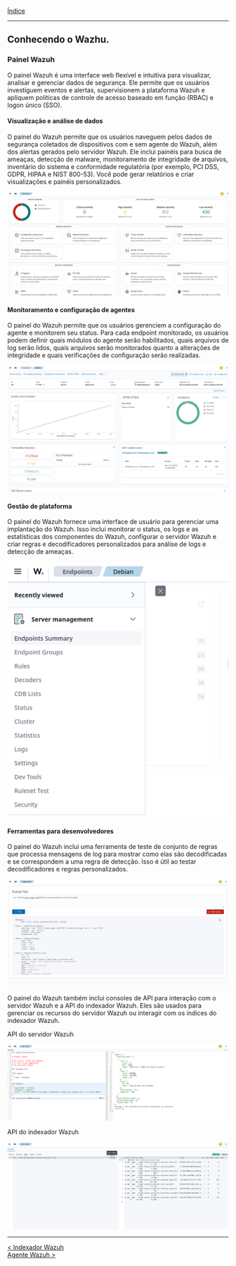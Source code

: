 [Índice](Indice.md)  
___
## Conhecendo o Wazhu.

### Painel Wazuh

O painel Wazuh é uma interface web flexível e intuitiva para visualizar, analisar e gerenciar dados de segurança. Ele permite que os usuários investiguem eventos e alertas, supervisionem a plataforma Wazuh e apliquem políticas de controle de acesso baseado em função (RBAC) e logon único (SSO).

#### Visualização e análise de dados

O painel do Wazuh permite que os usuários naveguem pelos dados de segurança coletados de dispositivos com e sem agente do Wazuh, além dos alertas gerados pelo servidor Wazuh. Ele inclui painéis para busca de ameaças, detecção de malware, monitoramento de integridade de arquivos, inventário do sistema e conformidade regulatória (por exemplo, PCI DSS, GDPR, HIPAA e NIST 800-53). Você pode gerar relatórios e criar visualizações e painéis personalizados.

![data-visualization1](Images/data-visualization1.png)

#### Monitoramento e configuração de agentes

O painel do Wazuh permite que os usuários gerenciem a configuração do agente e monitorem seu status. Para cada endpoint monitorado, os usuários podem definir quais módulos do agente serão habilitados, quais arquivos de log serão lidos, quais arquivos serão monitorados quanto a alterações de integridade e quais verificações de configuração serão realizadas.

![agents-monitoring1](Images/agents-monitoring1.png)

#### Gestão de plataforma

O painel do Wazuh fornece uma interface de usuário para gerenciar uma implantação do Wazuh. Isso inclui monitorar o status, os logs e as estatísticas dos componentes do Wazuh, configurar o servidor Wazuh e criar regras e decodificadores personalizados para análise de logs e detecção de ameaças.

![platform-management1](Images/platform-management1.png)

#### Ferramentas para desenvolvedores

O painel do Wazuh inclui uma ferramenta de teste de conjunto de regras que processa mensagens de log para mostrar como elas são decodificadas e se correspondem a uma regra de detecção. Isso é útil ao testar decodificadores e regras personalizados.

![ruleset-test1](Images/ruleset-test1.png)

O painel do Wazuh também inclui consoles de API para interação com o servidor Wazuh e a API do indexador Wazuh. Eles são usados ​​para gerenciar os recursos do servidor Wazuh ou interagir com os índices do indexador Wazuh.

API do servidor Wazuh

![server-api-console1](Images/server-api-console1.png)

API do indexador Wazuh

![indexer-api-console1](Images/indexer-api-console1.png)
___
[< Indexador Wazuh](Wazuh_Indexer.md)  
[Agente Wazuh >](Wazuh_Agent.md)  